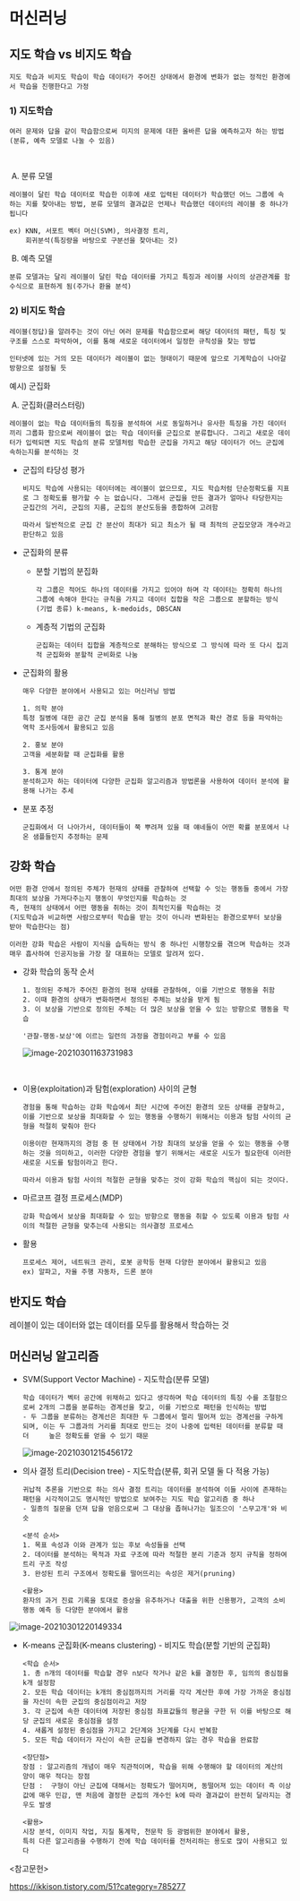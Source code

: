 # 머신러닝



## 지도 학습 vs 비지도 학습

```
지도 학습과 비지도 학습이 학습 데이터가 주어진 상태에서 환경에 변화가 없는 정적인 환경에서 학습을 진행한다고 가정
```





### 1)  지도학습

```
여러 문제와 답을 같이 학습함으로써 미지의 문제에 대한 올바른 답을 예측하고자 하는 방법(분류, 예측 모델로 나눌 수 있음)
```

​	

​	A.   분류 모델

```
레이블이 달린 학습 데이터로 학습한 이후에 새로 입력된 데이터가 학습했던 어느 그룹에 속	하는 지를 찾아내는 방법, 분류 모델의 결과값은 언제나 학습했던 데이터의 레이블 중 하나가 	됩니다

ex) KNN, 서포트 벡터 머신(SVM), 의사결정 트리, 
	회귀분석(특징량을 바탕으로 구분선을 찾아내는 것)
```



​	B.   예측 모델

```
분류 모델과는 달리 레이블이 달린 학습 데이터를 가지고 특징과 레이블 사이의 상관관계를 함수식으로 표현하게 됨(주가나 환율 분석)
```





 

 

### 2)  비지도 학습

```
레이블(정답)을 알려주는 것이 아닌 여러 문제를 학습함으로써 해당 데이터의 패턴, 특징 및 구조를 스스로 파악하여, 이를 통해 새로운 데이터에서 일정한 규칙성을 찾는 방법
```

```
인터넷에 있는 거의 모든 데이터가 레이블이 없는 형태이기 때문에 앞으로 기계학습이 나아갈 방향으로 설정될 듯
```

예시) 군집화



​	A.   군집화(클러스터링)

```
레이블이 없는 학습 데이터들의 특징을 분석하여 서로 동일하거나 유사한 특징을 가진 데이터끼리 그룹화 함으로써 레이블이 없는 학습 데이터를 군집으로 분류합니다. 그리고 새로운 데이터가 입력되면 지도 학습의 분류 모델처럼 학습한 군집을 가지고 해당 데이터가 어느 군집에 속하는지를 분석하는 것
```



- 군집의 타당성 평가

  ```
  비지도 학습에 사용되는 데이터에는 레이블이 없으므로, 지도 학습처럼 단순정확도를 지표로 그 정확도를 평가할 수 는 없습니다. 그래서 군집을 만든 결과가 얼마나 타당한지는 군집간의 거리, 군집의 지름, 군집의 분산도등을 종합하여 고려함 
  
  따라서 일반적으로 군집 간 분산이 최대가 되고 최소가 될 때 최적의 군집모양과 개수라고 판단하고 있음 
  ```

  

- 군집화의 분류

  - 분할 기법의 분집화

    ```
    각 그룹은 적어도 하나의 데이터를 가지고 있어야 하며 각 데이터는 정확히 하나의 그룹에 속해야 한다는 규칙을 가지고 데이터 집합을 작은 그룹으로 분할하는 방식
    (기법 종류) k-means, k-medoids, DBSCAN
    ```

    

  - 계층적 기법의 군집화

     ```
    군집화는 데이터 집합을 계층적으로 분해하는 방식으로 그 방식에 따라 또 다시 집괴적 군집화와 분할적 군비화로 나눔
    ```

 

- 군집화의 활용

  ```
  매우 다양한 분야에서 사용되고 있는 머신러닝 방법 
  
  1. 의학 분야
  특정 질병에 대한 공간 군집 분석을 통해 질병의 분포 면적과 확산 경로 등을 파악하는 역학 조사등에서 활용되고 있음
  
  2. 홍보 분야
  고객을 세분화할 때 군집화를 활용
  
  3. 통계 분야
  분석하고자 하는 데이터에 다양한 군집화 알고리즘과 방법론을 사용하여 데이터 분석에 활용해 나가는 추세
  ```



- 분포 추정

  ```
  군집화에서 더 나아가서, 데이터들이 쭉 뿌려져 있을 때 얘네들이 어떤 확률 분포에서 나온 샘플들인지 추정하는 문제
  ```

  

## 강화 학습

```
어떤 환경 안에서 정의된 주체가 현재의 상태를 관찰하여 선택할 수 잇는 행동들 중에서 가장 최대의 보상을 가져다주는지 행동이 무엇인지를 학습하는 것
즉, 현재의 상태에서 어떤 행동을 취하는 것이 최적인지를 학습하는 것
(지도학습과 비교하면 사람으로부터 학습을 받는 것이 아니라 변화된는 환경으로부터 보상을 받아 학습한다는 점)

이러한 강화 학습은 사람이 지식을 습득하는 방식 중 하나인 시행창오를 겪으며 학습하는 것과 매우 흡사하여 인공지능을 가장 잘 대표하는 모델로 알려져 있다.
```



- 강화 학습의 동작 순서

  ```
  1. 정의된 주체가 주어진 환경의 현재 상태를 관찰하여, 이를 기반으로 행동을 취함
  2. 이때 환경의 상태가 변화하면서 정의된 주체는 보상을 받게 됨
  3. 이 보상을 기반으로 정의된 주체는 더 많은 보상을 얻을 수 있는 방향으로 행동을 학습
  
  '관찰-행동-보상'에 이르는 일련의 과정을 경험이라고 부를 수 있음
  ```

  ![image-20210301163731983](images/image-20210301163731983.png)



​		

- 이용(exploitation)과 탐험(exploration) 사이의 균형

  ```
  경험을 통해 학습하는 강화 학습에서 최단 시간에 주어진 환경의 모든 상태를 관찰하고, 이를 기반으로 보상을 최대화할 수 있는 행동을 수행하기 위해서는 이용과 탐험 사이의 균형을 적절히 맞춰야 한다
  
  이용이란 현재까지의 경험 중 현 상태에서 가장 최대의 보상을 얻을 수 있는 행동을 수행하는 것을 의미하고, 이러한 다양한 경험을 쌓기 위해서는 새로운 시도가 필요한데 이러한 새로운 시도를 탐험이라고 한다.
  
  따라서 이용과 탐험 사이의 적절한 균형을 맞추는 것이 강화 학습의 핵심이 되는 것이다.
  ```

  

- 마르코프 결정 프로세스(MDP)

  ```
  강화 학습에서 보상을 최대화할 수 있는 방향으로 행동을 취할 수 있도록 이용과 탐험 사이의 적절한 균형을 맞추는데 사용되는 의사결정 프로세스
  ```

  

- 활용

  ```
  프로세스 제어, 네트워크 관리, 로봇 공학등 현재 다양한 분야에서 활용되고 있음
  ex) 알파고, 자율 주행 자동차, 드론 분야
  ```

  

## 반지도 학습

레이블이 있는 데이터와 없는 데이터를 모두를 활용해서 학습하는 것



## 머신러닝 알고리즘

- SVM(Support Vector Machine) - 지도학습(분류 모델)

  ```
  학습 데이터가 벡터 공간에 위채하고 있다고 생각하며 학습 데이터의 특징 수를 조절함으로써 2개의 그룹을 분류하는 경계선을 찾고, 이를 기반으로 패턴을 인식하는 방법
  - 두 그룹을 분류하는 경계선은 최대한 두 그룹에서 멀리 떨어져 있는 경계선을 구하게 되며, 이는 두 그룹과의 거리를 최대로 만드는 것이 나중에 입력된 데이터를 분류할 때 더 	높은 정확도를 얻을 수 있기 때문
  ```

  ![image-20210301215456172](images/image-20210301215456172.png)



- 의사 결정 트리(Decision tree) - 지도학습(분류, 회귀 모델 둘 다 적용 가능)

  ```
  귀납적 추론을 기반으로 하는 의사 결정 트리는 데이터를 분석하여 이들 사이에 존재하는 패턴을 시각적이고도 명시적인 방법으로 보여주는 지도 학습 알고리즘 중 하나
  - 일종의 질문을 던져 답을 얻음으로써 그 대상을 좁혀나가는 일조으이 '스무고개'와 비슷
  ```

  ```
  <분석 순서>
  1. 목표 속성과 이와 관계가 있는 후보 속성들을 선택
  2. 데이터를 분석하는 목적과 자료 구조에 따라 적절한 분리 기준과 정지 규칙을 정하여 트리 구조 작성
  3. 완성된 트리 구조에서 정확도를 떨어뜨리는 속성은 제거(pruning)
  ```

  ```
  <활용>
  환자의 과거 진료 기록을 토대로 증상을 유추하거나 대출을 위한 신용평가, 고객의 소비 행동 예측 등 다양한 분야에서 활용
  ```

![image-20210301220149334](images/image-20210301220149334.png)



- K-means 군집화(K-means clustering) - 비지도 학습(분할 기반의 군집화)

  ```
  <학습 순서>
  1. 총 n개의 데이터를 학습할 경우 n보다 작거나 같은 k를 결정한 후, 임의의 중심점을 k개 설정함
  2. 모든 학습 데이터는 k개의 중심점까지의 거리를 각각 계산한 후에 가장 가까운 중심점을 자신이 속한 군집의 중심점이라고 저장
  3. 각 군집에 속한 데이터에 저장된 중심점 좌표값들의 평균을 구한 뒤 이를 바탕으로 해당 군집의 새로운 중심점을 설정
  4. 새롭게 설정된 중심점을 가지고 2단계와 3단계를 다시 반복함
  5. 모든 학습 데이터가 자신이 속한 군집을 변경하지 않는 경우 학습을 완료함
  ```

  ```
  <장단점>
  장점 : 알고리즘의 개념이 매우 직관적이며, 학습을 위해 수행해야 할 데이터의 계산의 양이 매우 적다는 장점
  단점 :  구형이 아닌 군집에 대해서는 정확도가 떨어지며, 동떨어져 있는 데이터 즉 이상값에 매우 민감, 맨 처음에 결정한 군집의 개수인 k에 따라 결과값이 완전히 달라지는 경우도 발생
  ```

  ```
  <활용>
  시장 분석, 이미지 작업, 지질 통계학, 천문학 등 광범위한 분야에서 활용,
  특히 다른 알고리즘을 수행하기 전에 학습 데이터를 전처리하는 용도로 많이 사용되고 있다
  ```

  

 

 

 

<참고문헌>

https://ikkison.tistory.com/51?category=785277

 